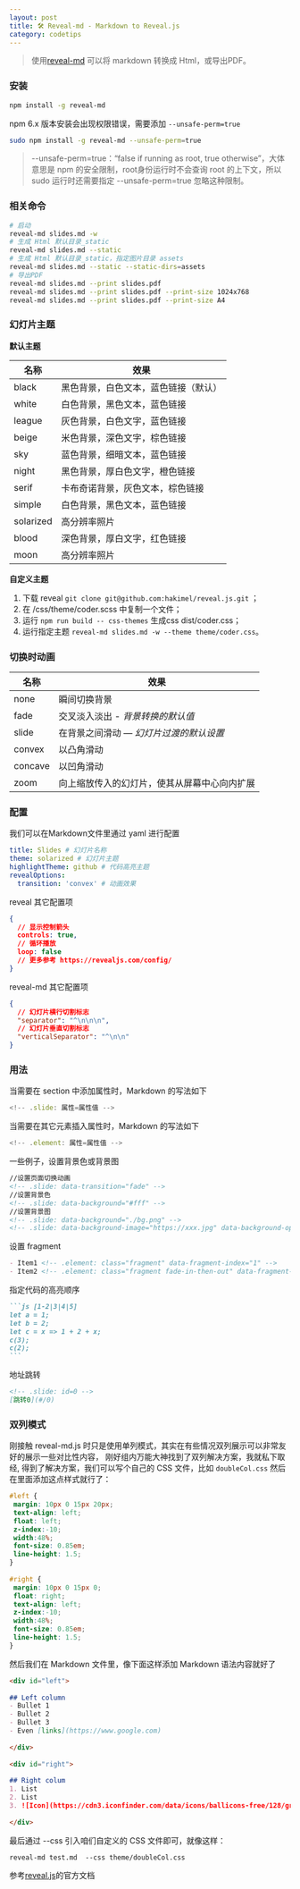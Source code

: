 ```yaml
---
layout: post
title: 🛠 Reveal-md - Markdown to Reveal.js
category: codetips
---
```


> 使用[reveal-md](https://link.segmentfault.com/?enc=0fsQ3f2HIExJ0IUMzB2xcg%3D%3D.vYuggTvt85PAfJPVpqJZw1c9V5EODWE0H7FQeqqXfUN1EUShvcVAa315%2BD2xpj47) 可以将 markdown 转换成 Html，或导出PDF。

### 安装

```bash
npm install -g reveal-md
```

npm 6.x 版本安装会出现权限错误，需要添加 `--unsafe-perm=true`

```bash
sudo npm install -g reveal-md --unsafe-perm=true
```

> --unsafe-perm=true：“false if running as root, true otherwise”，大体意思是 npm 的安全限制，root身份运行时不会查询 root 的上下文，所以 sudo 运行时还需要指定 --unsafe-perm=true 忽略这种限制。

### 相关命令

```bash
# 启动
reveal-md slides.md -w 
# 生成 Html 默认目录_static
reveal-md slides.md --static
# 生成 Html 默认目录_static，指定图片目录 assets
reveal-md slides.md --static --static-dirs=assets
# 导出PDF
reveal-md slides.md --print slides.pdf
reveal-md slides.md --print slides.pdf --print-size 1024x768
reveal-md slides.md --print slides.pdf --print-size A4
```

### 幻灯片主题

**默认主题**

| 名称      | 效果                                 |
| --------- | ------------------------------------ |
| black     | 黑色背景，白色文本，蓝色链接（默认） |
| white     | 白色背景，黑色文本，蓝色链接         |
| league    | 灰色背景，白色文字，蓝色链接         |
| beige     | 米色背景，深色文字，棕色链接         |
| sky       | 蓝色背景，细暗文本，蓝色链接         |
| night     | 黑色背景，厚白色文字，橙色链接       |
| serif     | 卡布奇诺背景，灰色文本，棕色链接     |
| simple    | 白色背景，黑色文本，蓝色链接         |
| solarized | 高分辨率照片                         |
| blood     | 深色背景，厚白文字，红色链接         |
| moon      | 高分辨率照片                         |

**自定义主题**

1. 下载 reveal `git clone git@github.com:hakimel/reveal.js.git` ；
2. 在 /css/theme/coder.scss 中复制一个文件；
3. 运行 `npm run build -- css-themes` 生成css dist/coder.css；
4. 运行指定主题 `reveal-md slides.md -w --theme theme/coder.css`。

### 切换时动画

| 名称    | 效果                                         |
| ------- | -------------------------------------------- |
| none    | 瞬间切换背景                                 |
| fade    | 交叉淡入淡出 - *背景转换的默认值*            |
| slide   | 在背景之间滑动 — *幻灯片过渡的默认设置*      |
| convex  | 以凸角滑动                                   |
| concave | 以凹角滑动                                   |
| zoom    | 向上缩放传入的幻灯片，使其从屏幕中心向内扩展 |

### 配置

我们可以在Markdown文件里通过 yaml 进行配置

```yaml
title: Slides # 幻灯片名称
theme: solarized # 幻灯片主题
highlightTheme: github # 代码高亮主题
revealOptions: 
  transition: 'convex' # 动画效果
```

reveal 其它配置项

```json
{
  // 显示控制箭头
  controls: true,
  // 循环播放
  loop: false
  // 更多参考 https://revealjs.com/config/
}
```

reveal-md 其它配置项

```json
{
  // 幻灯片横行切割标志
  "separator": "^\n\n\n",
  // 幻灯片垂直切割标志
  "verticalSeparator": "^\n\n"
}
```

### 用法

当需要在 section 中添加属性时，Markdown 的写法如下

```javascript
<!-- .slide: 属性=属性值 -->
```

当需要在其它元素插入属性时，Markdown 的写法如下

```javascript
<!-- .element: 属性=属性值 -->
```

一些例子，设置背景色或背景图

```markdown
//设置页面切换动画
<!-- .slide: data-transition="fade" -->
//设置背景色
<!-- .slide: data-background="#fff" -->
//设置背景图
<!-- .slide: data-background="./bg.png" -->
<!-- .slide: data-background-image="https://xxx.jpg" data-background-opacity=.1 data-background-repeat="no-repeat" -->
```

设置 fragment

```markdown
- Item1 <!-- .element: class="fragment" data-fragment-index="1" -->
- Item2 <!-- .element: class="fragment fade-in-then-out" data-fragment-index="2" -->
```

指定代码的高亮顺序

~~~markdown
```js [1-2|3|4|5]
let a = 1;
let b = 2;
let c = x => 1 + 2 + x;
c(3);
c(2);
```
~~~

地址跳转

```markdown
<!-- .slide: id=0 -->
[跳转0](#/0)
```

### 双列模式

刚接触 reveal-md.js 时只是使用单列模式，其实在有些情况双列展示可以非常友好的展示一些对比性内容， 刚好组内万能大神找到了双列解决方案，我就私下取经, 得到了解决方案，我们可以写个自己的 CSS 文件，比如 `doubleCol.css` 然后在里面添加这点样式就行了：

```css
#left {
 margin: 10px 0 15px 20px;
 text-align: left;
 float: left;
 z-index:-10;
 width:48%;
 font-size: 0.85em;
 line-height: 1.5; 
}
 
#right {
 margin: 10px 0 15px 0;
 float: right;
 text-align: left;
 z-index:-10;
 width:48%;
 font-size: 0.85em;
 line-height: 1.5; 
}
```

然后我们在 Markdown 文件里，像下面这样添加 Markdown 语法内容就好了

```markdown
<div id="left">
 
## Left column
- Bullet 1
- Bullet 2
- Bullet 3 
- Even [links](https://www.google.com)
 
</div>
 
<div id="right">
 
## Right colum
1. List
2. List
3. ![Icon](https://cdn3.iconfinder.com/data/icons/ballicons-free/128/graph.png)
 
</div>
```

最后通过 --css 引入咱们自定义的 CSS 文件即可，就像这样：

```shell
reveal-md test.md  --css theme/doubleCol.css
```

参考[reveal.js](https://github.com/hakimel/reveal.js/blob/3.9.2/README.md)的官方文档
